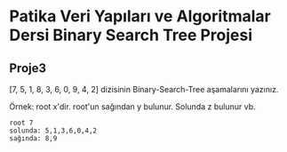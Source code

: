 # Patika Veri Yapıları ve Algoritmalar Dersi Binary Search Tree Projesi

## Proje3

[7, 5, 1, 8, 3, 6, 0, 9, 4, 2] dizisinin Binary-Search-Tree aşamalarını yazınız.

Örnek: root x'dir. root'un sağından y bulunur. Solunda z bulunur vb.

```
root 7
solunda: 5,1,3,6,0,4,2
sağında: 8,9
```